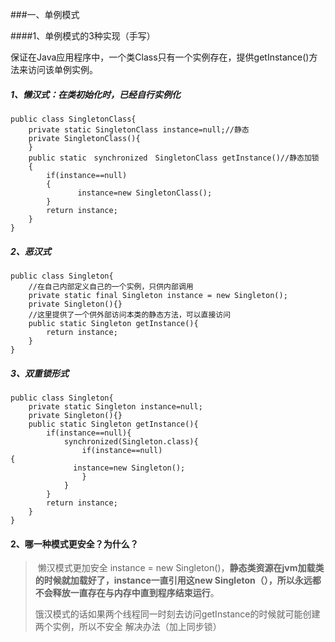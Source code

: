 ###一、单例模式

####1、单例模式的3种实现（手写）

保证在Java应用程序中，一个类Class只有一个实例存在，提供getInstance()方法来访问该单例实例。 

##### 1、懒汉式：在类初始化时，已经自行实例化

```
public class SingletonClass{
    private static SingletonClass instance=null;//静态
    private SingletonClass(){
    }
    public static　synchronized　SingletonClass getInstance()//静态加锁
    {
        if(instance==null)
        {
               instance=new SingletonClass();
        }
        return instance;
    }
}
```

##### 2、恶汉式

```
public class Singleton{
    //在自己内部定义自己的一个实例，只供内部调用
    private static final Singleton instance = new Singleton();
    private Singleton(){}
    //这里提供了一个供外部访问本类的静态方法，可以直接访问
    public static Singleton getInstance(){
        return instance;
    }
}
```

##### 3、双重锁形式 

```
public class Singleton{
    private static Singleton instance=null;
    private Singleton(){}
    public static Singleton getInstance(){
        if(instance==null){
            synchronized(Singleton.class){
                if(instance==null)
{
              instance=new Singleton();
                }
            }
        }
        return instance;
    }
}
```

#### 2、哪一种模式更安全？为什么？

> ​	懒汉模式更加安全 instance = new Singleton()，**静态类资源在jvm加载类的时候就加载好了，instance一直引用这new Singleton（），所以永远都不会释放一直存在与内存中直到程序结束运行**。
>
> ​	饿汉模式的话如果两个线程同一时刻去访问getInstance的时候就可能创建两个实例，所以不安全 解决办法（加上同步锁） 

